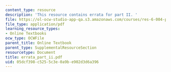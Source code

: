```yaml
---
content_type: resource
description: 'This resource contains errata for part II. '
file: https://ol-ocw-studio-app-qa.s3.amazonaws.com/courses/res-6-004-principles-of-computer-system-design-an-introduction-spring-2009/05dcf398c5255c3e0a9be902d3d6a396_errata_part_ii.pdf
file_type: application/pdf
learning_resource_types:
- Online Textbooks
ocw_type: OCWFile
parent_title: Online Textbook
parent_type: SupplementalResourceSection
resourcetype: Document
title: errata_part_ii.pdf
uid: 05dcf398-c525-5c3e-0a9b-e902d3d6a396
---
```

